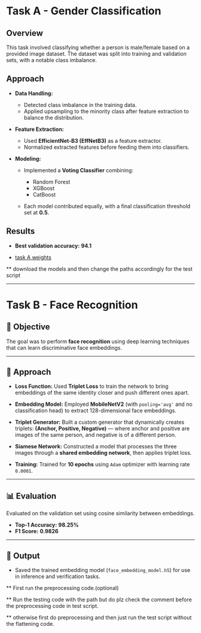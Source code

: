 

# Task A - Gender Classification 

## Overview

This task involved classifying whether a person is male/female  based on a provided image  dataset. The dataset was split into training and validation sets, with a notable class imbalance.

## Approach

* **Data Handling:**

  * Detected class imbalance in the training data.
  * Applied upsampling to the minority class after feature extraction to balance the distribution.

* **Feature Extraction:**

  * Used **EfficientNet-B3 (EffNetB3)** as a feature extractor.
  * Normalized extracted features before feeding them into classifiers.

* **Modeling:**

  * Implemented a **Voting Classifier** combining:

    * Random Forest
    * XGBoost
    * CatBoost
  * Each model contributed equally, with a final classification threshold set at **0.5**.

## Results

* **Best validation accuracy:** **94.1**

* [task A weights](https://drive.google.com/drive/folders/1BqHdcmQuXPkYQ4sPYP1xz6NxIpnvlLC5?usp=sharing)

** download the models and then change the paths accordingly for the test script

---

# Task B - Face Recognition 

## 📌 Objective

The goal was to perform **face recognition** using deep learning techniques that can learn discriminative face embeddings.

---

## 🧠 Approach

* **Loss Function:**
  Used **Triplet Loss** to train the network to bring embeddings of the same identity closer and push different ones apart.

* **Embedding Model:**
  Employed **MobileNetV2** (with `pooling='avg'` and no classification head) to extract 128-dimensional face embeddings.

* **Triplet Generator:**
  Built a custom generator that dynamically creates triplets:
  **(Anchor, Positive, Negative)** —
  where anchor and positive are images of the same person, and negative is of a different person.

* **Siamese Network:**
  Constructed a model that processes the three images through a **shared embedding network**, then applies triplet loss.

* **Training:**
  Trained for **10 epochs** using `Adam` optimizer with learning rate `0.0001`.

---

## 📊 Evaluation

Evaluated on the validation set using cosine similarity between embeddings.

* **Top-1 Accuracy:** **98.25%**
* **F1 Score:** **0.9826**

---

## 💾 Output

* Saved the trained embedding model (`face_embedding_model.h5`) for use in inference and verification tasks.

** First run the preprocessing code.(optional)

** Run the testing  code with the path but do plz check the comment before the preprocessing code in test script.

** otherwise first do preprocessing and then just run the test script without the flattening code.
